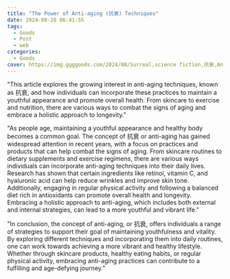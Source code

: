 ```yaml
---
title: "The Power of Anti-aging (抗衰) Techniques"
date: 2024-08-28 06:41:55
tags:
  - Goods
  - Post
  - web
categories:
  - Goods
cover: https://img.ggggoods.com/2024/08/Surreal,science fiction,抗衰,Anti-aging,technology,tech,diagrams,renderings,colors_20240830_00001_.png
---
```


"This article explores the growing interest in anti-aging techniques, known as 抗衰, and how individuals can incorporate these practices to maintain a youthful appearance and promote overall health. From skincare to exercise and nutrition, there are various ways to combat the signs of aging and embrace a holistic approach to longevity."

"As people age, maintaining a youthful appearance and healthy body becomes a common goal. The concept of 抗衰 or anti-aging has gained widespread attention in recent years, with a focus on practices and products that can help combat the signs of aging. From skincare routines to dietary supplements and exercise regimens, there are various ways individuals can incorporate anti-aging techniques into their daily lives. Research has shown that certain ingredients like retinol, vitamin C, and hyaluronic acid can help reduce wrinkles and improve skin tone. Additionally, engaging in regular physical activity and following a balanced diet rich in antioxidants can promote overall health and longevity. Embracing a holistic approach to anti-aging, which includes both external and internal strategies, can lead to a more youthful and vibrant life."

"In conclusion, the concept of anti-aging, or 抗衰, offers individuals a range of strategies to support their goal of maintaining youthfulness and vitality. By exploring different techniques and incorporating them into daily routines, one can work towards achieving a more vibrant and healthy lifestyle. Whether through skincare products, healthy eating habits, or regular physical activity, embracing anti-aging practices can contribute to a fulfilling and age-defying journey."
